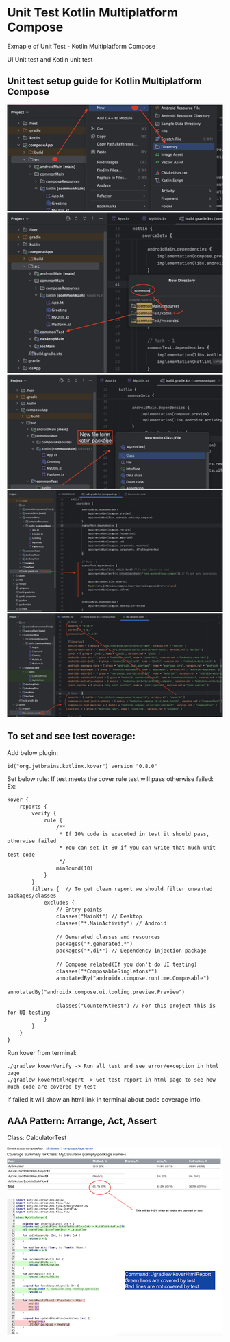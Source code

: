 # Unit Test Kotlin Multiplatform Compose
Exmaple of Unit Test - Kotlin Multiplatform Compose

UI Unit test and Kotlin unit test

## Unit test setup guide for Kotlin Multiplatform Compose
![Kotlin Multiplatform Compose Unit test](https://raw.githubusercontent.com/TouhidApps/Unit-Test-Kotlin-Multiplatform-Compose/main/img/setup1.png)
![Kotlin Multiplatform Compose Unit test](https://raw.githubusercontent.com/TouhidApps/Unit-Test-Kotlin-Multiplatform-Compose/main/img/setup2.png)
![Kotlin Multiplatform Compose Unit test](https://raw.githubusercontent.com/TouhidApps/Unit-Test-Kotlin-Multiplatform-Compose/main/img/setup3.png)
![Kotlin Multiplatform Compose Unit test](https://raw.githubusercontent.com/TouhidApps/Unit-Test-Kotlin-Multiplatform-Compose/main/img/setup4.png)
![Kotlin Multiplatform Compose Unit test](https://raw.githubusercontent.com/TouhidApps/Unit-Test-Kotlin-Multiplatform-Compose/main/img/setup5.png)

## To set and see test coverage:

Add below plugin:

```
id("org.jetbrains.kotlinx.kover") version "0.8.0"
```

Set below rule:
If test meets the cover rule test will pass otherwise failed:
Ex:

```
kover {
    reports {
        verify {
            rule {
                /**
                 * If 10% code is executed in test it should pass, otherwise failed
                 * You can set it 80 if you can write that much unit test code
                 */
                minBound(10)
            }
        }
        filters {  // To get clean report we should filter unwanted packages/classes
            excludes {
                // Entry points
                classes("MainKt") // Desktop
                classes("*.MainActivity") // Android

                // Generated classes and resources
                packages("*.generated.*")
                packages("*.di*") // Dependency injection package

                // Compose related(If you don't do UI testing)
                classes("*ComposableSingletons*")
                annotatedBy("androidx.compose.runtime.Composable")
                annotatedBy("androidx.compose.ui.tooling.preview.Preview")

                classes("CounterKtTest") // For this project this is for UI testing
            }
        }
    }
}
```

Run kover from terminal:

```
./gradlew koverVerify -> Run all test and see error/exception in html page
./gradlew koverHtmlReport -> Get test report in html page to see how much code are covered by test
```

If failed it will show an html link in terminal about code coverage info.


## AAA Pattern: Arrange, Act, Assert

Class: CalculatorTest

![Kotlin Multiplatform Compose kover](https://raw.githubusercontent.com/TouhidApps/Unit-Test-Kotlin-Multiplatform-Compose/main/img/setup6.png)